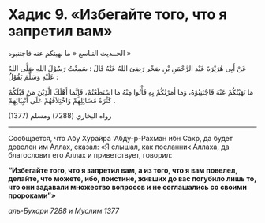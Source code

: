 
# Хадис 9. «Избегайте того, что я запретил вам» 
 
الحــديث التـاسع 
« ما نهيتكم عنه فاجتنبوه » 
 
عَنْ أَبِي هُرَيْرَةَ عَبْدِ الرَّحْمَنِ بْنِ صَخْر رَضِيَ اللهُ عَنْهُ قَالَ : سَمِعْتُ رَسُوْلَ اللهِ صَلَّى اللهُ عَلَيْهِ وَسَلَّمَ يَقُوْلُ :

 مَا نَهَيْتُكُمْ عَنْهُ فَاجْتَنِبُوْهُ، وَمَا أَمَرْتُكُمْ بِهِ فَأْتُوا مِنْهُ مَا اسْتَطَعْتُمْ، فَإِنَّمَا أَهْلَكَ الَّذِيْنَ مَنْ قَبْلَكُمْ كَثْرَةُ مَسَائِلِهِمْ وَاخْتِلاَفُهُمْ عَلَى أَنْبِيَائِهِمْ . 

(1377) رواه البخاري (7288) ومسلم

<hr>

Сообщается, что Абу Хурайра ‘Абду-р-Рахман ибн Сахр, да будет доволен им Аллах, сказал: «Я слышал, как посланник Аллаха, да благословит его Аллах и приветствует, говорил:

**“Избегайте того, что я запретил вам, а из того, что я вам повелел, делайте, что можете, ибо, поистине, живших до вас погубилo лишь то, что они задавали множество вопросов и не соглашались со своими пророками”»** 

*аль-Бухари 7288 и Муслим 1377*